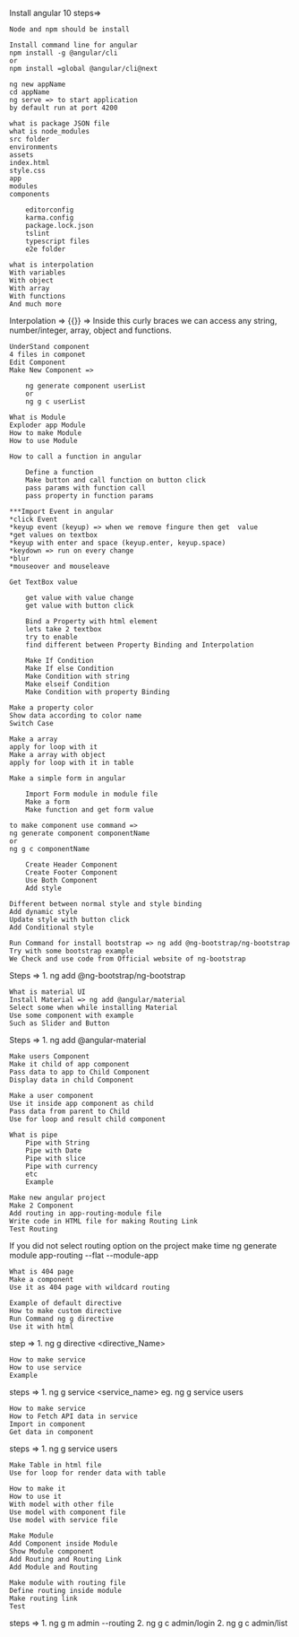 <!-- 1. Introduction  -->

<!-- 2. Installation and setup -->

Install angular 10
steps=>

    Node and npm should be install

    Install command line for angular
    npm install -g @angular/cli
    or
    npm install =global @angular/cli@next

    ng new appName
    cd appName
    ng serve => to start application
    by default run at port 4200


<!-- 3. Point of vedio -->
    what is package JSON file
    what is node_modules
    src folder
    environments
    assets
    index.html
    style.css
    app
    modules
    components

        editorconfig
        karma.config
        package.lock.json
        tslint
        typescript files
        e2e folder


<!-- 5.Interpolation -->
    what is interpolation
    With variables
    With object
    With array
    With functions
    And much more

Interpolation => {{}} => Inside this curly braces we can access any string, number/integer, array, object and functions.

<!-- 6. What is Component -->
    UnderStand component
    4 files in componet
    Edit Component
    Make New Component =>

        ng generate component userList
        or
        ng g c userList


<!-- 7. Module  -->
    What is Module
    Exploder app Module
    How to make Module
    How to use Module


<!-- 8. Call Function | click event  -->
    How to call a function in angular

        Define a function
        Make button and call function on button click
        pass params with function call
        pass property in function params


<!-- 9. Event in angular -->
    ***Import Event in angular
    *click Event 
    *keyup event (keyup) => when we remove fingure then get  value
    *get values on textbox
    *keyup with enter and space (keyup.enter, keyup.space)
    *keydown => run on every change
    *blur
    *mouseover and mouseleave


<!-- 10. Get input box value -->
    Get TextBox value

        get value with value change
        get value with button click


<!-- 11. Property Binding -->
        Bind a Property with html element
        lets take 2 textbox
        try to enable
        find different between Property Binding and Interpolation


<!-- 12. Condition in Angular -->
        Make If Condition
        Make If else Condition
        Make Condition with string
        Make elseif Condition
        Make Condition with property Binding


<!-- 13. Switch Case in Angular -->
    Make a property color
    Show data according to color name
    Switch Case


<!-- 14. For Loop in Angular -->
    Make a array
    apply for loop with it
    Make a array with object
    apply for loop with it in table


<!-- 15. Simple form and get form value -->
    Make a simple form in angular

        Import Form module in module file
        Make a form
        Make function and get form value


<!-- 16. Make a Header and Footer -->
    to make component use command =>
    ng generate component componentName
    or 
    ng g c componentName

        Create Header Component
        Create Footer Component
        Use Both Component
        Add style


<!-- 17. Style Binding -->
    Different between normal style and style binding
    Add dynamic style
    Update style with button click
    Add Conditional style


<!-- 18. Add Bootstrap -->
    Run Command for install bootstrap => ng add @ng-bootstrap/ng-bootstrap
    Try with some bootstrap example
    We Check and use code from Official website of ng-bootstrap

Steps =>
    1. ng add @ng-bootstrap/ng-bootstrap


<!-- 19. Add Material UI in angular 10 -->
    What is material UI
    Install Material => ng add @angular/material
    Select some when while installing Material
    Use some component with example
    Such as Slider and Button

Steps =>
    1. ng add @angular-material


<!-- 20. Pass Data To Child Component -->
    Make users Component
    Make it child of app component
    Pass data to app to Child Component
    Display data in child Component


<!-- 21. Reusable Component in Angular -->
    Make a user component
    Use it inside app component as child
    Pass data from parent to Child
    Use for loop and result child component

<!-- 23. Pipe with Example -->
    What is pipe
        Pipe with String
        Pipe with Date
        Pipe with slice
        Pipe with currency
        etc
        Example


<!-- 24. Basic Routing -->
    Make new angular project
    Make 2 Component
    Add routing in app-routing-module file
    Write code in HTML file for making Routing Link
    Test Routing

If you did not select routing option on the project make time
ng generate module app-routing --flat --module-app


<!-- 25. Page Not Found (404 page) -->
    What is 404 page
    Make a component
    Use it as 404 page with wildcard routing


<!-- 26. What is directive -->
    Example of default directive
    How to make custom directive
    Run Command ng g directive
    Use it with html
step =>
    1. ng g directive <directive_Name>


<!-- 27. What is service in Angular -->
    How to make service
    How to use service
    Example
steps =>
    1. ng g service <service_name>
    eg. ng g service users

<!-- 28. What is API -->
    How to make service
    How to Fetch API data in service
    Import in component
    Get data in component
steps =>
    1. ng g service users


<!-- 29. Continue from last video -->
    Make Table in html file
    Use for loop for render data with table

<!-- 30. What is model -->
    How to make it
    How to use it
    With model with other file
    Use model with component file
    Use model with service file

<!-- 31. Recap Module and Routing -->
    Make Module
    Add Component inside Module
    Show Module component
    Add Routing and Routing Link
    Add Module and Routing

<!-- 32. What is Routing Module -->
    Make module with routing file
    Define routing inside module
    Make routing link
    Test
steps =>
    1. ng g m admin --routing
    2. ng g c admin/login
    2. ng g c admin/list